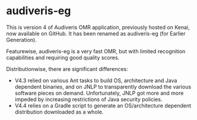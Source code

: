 # audiveris-eg
This is version 4 of Audiveris OMR application, previously hosted on Kenai, now available on GitHub. 
It has been renamed as audiveris-eg (for Earlier Generation). 

Featurewise, audiveris-eg is a very fast OMR, but with limited recognition capabilities and requiring good quality scores.

Distributionwise, there are significant differences:
* V4.3 relied on various Ant tasks to build OS, architecture and Java dependent binaries, and on JNLP to transparently download the various software pieces on demand.
Unfortunately, JNLP got more and more impeded by increasing restrictions of Java security policies.
* V4.4 relies on a Gradle script to generate an OS/architecture dependent distribution downloaded as a whole.
